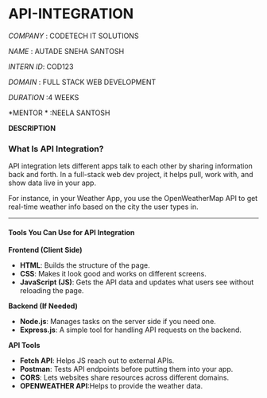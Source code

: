 # API-INTEGRATION
*COMPANY* : CODETECH IT SOLUTIONS

*NAME* : AUTADE SNEHA SANTOSH

*INTERN ID*: COD123

*DOMAIN* : FULL STACK WEB DEVELOPMENT

*DURATION* :4 WEEKS

*MENTOR * :NEELA SANTOSH


**DESCRIPTION**

### What Is API Integration?

API integration lets different apps talk to each other by sharing information back and forth. In a full-stack web dev project, it helps pull, work with, and show data live in your app.

For instance, in your Weather App, you use the OpenWeatherMap API to get real-time weather info based on the city the user types in.

---

#### Tools You Can Use for API Integration

**Frontend (Client Side)**  

- **HTML**: Builds the structure of the page.  
- **CSS**: Makes it look good and works on different screens.  
- **JavaScript (JS)**: Gets the API data and updates what users see without reloading the page.  

**Backend (If Needed)**  

- **Node.js**: Manages tasks on the server side if you need one.  
- **Express.js**: A simple tool for handling API requests on the backend.  

**API Tools**  

- **Fetch API**: Helps JS reach out to external APIs.  
- **Postman**: Tests API endpoints before putting them into your app.  
- **CORS**: Lets websites share resources across different domains.
- **OPENWEATHER API**:Helps to provide the weather data.
